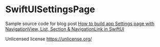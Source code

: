 # SwiftUISettingsPage
Sample source code for blog post <a href="https://blog.techchee.com/build-app-settings-page-with-swiftui/" target=_blank>How to build app Settings page with NavigationView, List, Section &amp; NavigationLink in SwiftUI</a>

Unlicensed license https://unlicense.org/
